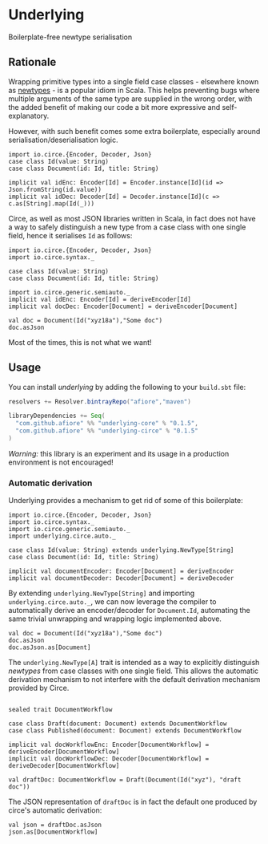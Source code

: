 # Underlying

Boilerplate-free newtype serialisation

## Rationale

Wrapping primitive types into a single field case classes - elsewhere known as [newtypes](https://wiki.haskell.org/Newtype) -
is a popular idiom in Scala. This helps preventing bugs where multiple arguments
of the same type are supplied in the wrong order, with the added benefit of
making our code a bit more expressive and self-explanatory.

However, with such benefit comes some extra boilerplate, especially around 
serialisation/deserialisation logic.

```tut:silent
import io.circe.{Encoder, Decoder, Json}
case class Id(value: String)
case class Document(id: Id, title: String)

implicit val idEnc: Encoder[Id] = Encoder.instance[Id](id => Json.fromString(id.value))
implicit val idDec: Decoder[Id] = Decoder.instance[Id](c => c.as[String].map(Id(_)))
```

Circe, as well as most JSON libraries written in Scala, in fact does not have a way to safely distinguish a
new type from a case class with one single field, hence it serialises `Id` as 
follows:

```tut:invisible
import io.circe.{Encoder, Decoder, Json}
import io.circe.syntax._

case class Id(value: String)
case class Document(id: Id, title: String)
```
```tut:silent
import io.circe.generic.semiauto._
implicit val idEnc: Encoder[Id] = deriveEncoder[Id]
implicit val docDec: Encoder[Document] = deriveEncoder[Document]
```
```tut
val doc = Document(Id("xyz18a"),"Some doc")
doc.asJson 
```

Most of the times, this is not what we want!

## Usage

You can install _underlying_ by adding the following to your `build.sbt` file:

```scala
resolvers += Resolver.bintrayRepo("afiore","maven")

libraryDependencies += Seq(
  "com.github.afiore" %% "underlying-core" % "0.1.5",
  "com.github.afiore" %% "underlying-circe" % "0.1.5"
)
```

*Warning:* this library is an experiment and its usage in a production environment
is not encouraged! 

### Automatic derivation

Underlying provides a mechanism to get rid of some of this boilerplate:

```tut:silent
import io.circe.{Encoder, Decoder, Json}
import io.circe.syntax._
import io.circe.generic.semiauto._
import underlying.circe.auto._

case class Id(value: String) extends underlying.NewType[String]
case class Document(id: Id, title: String)

implicit val documentEncoder: Encoder[Document] = deriveEncoder
implicit val documentDecoder: Decoder[Document] = deriveDecoder
```

By extending `underlying.NewType[String]` and importing `underlying.circe.auto._`, 
we can now leverage the compiler to automatically derive an encoder/decoder for 
`Document.Id`, automating the same trivial unwrapping and wrapping logic implemented 
above.

```tut
val doc = Document(Id("xyz18a"),"Some doc")
doc.asJson 
doc.asJson.as[Document]
```

The `underlying.NewType[A]` trait is intended as a way to explicitly distinguish 
_newtypes_ from case classes with one single field. This allows the automatic derivation
mechanism to not interfere with the default derivation mechanism provided by Circe.

```tut:silent

sealed trait DocumentWorkflow

case class Draft(document: Document) extends DocumentWorkflow
case class Published(document: Document) extends DocumentWorkflow

implicit val docWorkflowEnc: Encoder[DocumentWorkflow] = deriveEncoder[DocumentWorkflow]
implicit val docWorkflowDec: Decoder[DocumentWorkflow] = deriveDecoder[DocumentWorkflow]

val draftDoc: DocumentWorkflow = Draft(Document(Id("xyz"), "draft doc"))
```

The JSON representation of `draftDoc` is in fact the default one produced by circe's
automatic derivation:

```tut
val json = draftDoc.asJson
json.as[DocumentWorkflow]
```
